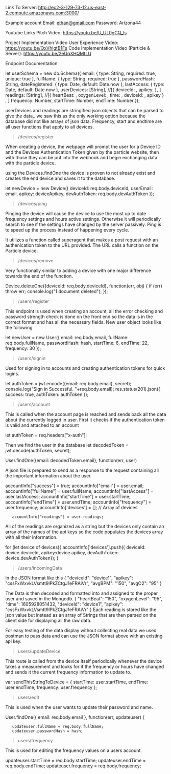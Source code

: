 
Link To Server: http://ec2-3-129-73-12.us-east-2.compute.amazonaws.com:3000/

Example account
    Email: ethan@gmail.com
    Password: Arizona44

Youtube Links
    Pitch Video: https://youtu.be/U_UL0gCQ_ls 

Project Implementation Video 
    User Experience Video: https://youtu.be/QxVhIgtB1Fs
    Code Implementation Video (Particle & Server): https://youtu.be/2eUqXHQMtLU 
		
Endpoint Documentation

let userSchema = new db.Schema({
 email:          { type: String, required: true, unique: true },
 fullName:       { type: String, required: true },
 passwordHash:   String,
 dateRegistered: { type: Date, default: Date.now },
 lastAccess:     { type: Date, default: Date.now },
 userDevices:    [String],  //[{ deviceId: , apikey:  }, ]
 readings:       [String], //[{ heartBeat: , oxygenLevel: , time: , deviceId: , apikey } , ]
 frequency:      Number,
 startTime:      Number,
 endTime:        Number
});

userDevices and readings are stringified json objects that can be parsed to give the data,. we saw this as the only working option because the database did not like arrays of json data. Frequency, start and endtime are all user functions that apply to all devices. 

>/devices/register

When creating a device, the webpage will prompt the user for a Device ID and the Devices Authentication Token given by the particle website, then with those they can be put into the webhook and begin exchanging data with the particle device. 

using the Devices.findOne the device is proven to not already exist and creates the end device and saves it to the database. 

let newDevice = new Device({
       deviceId: req.body.deviceId,
       userEmail: email,
       apikey: deviceApikey,
       devAuthToken: req.body.devAuthToken
     });

>/devices/ping

Pinging the device will cause the device to use the most up to date frequency settings and hours active settings. Otherwise it will periodically search to see if the settings have changed by the server passively. Ping is to speed up the process instead of happening every cycle.

It utilizes a function called superagent that makes a post request with an authenication token to the URL provided. The URL calls a function on the Particle device.

>/devices/remove

Very functionally similar to adding a device with one major difference towards the end of the function.

Device.deleteOne({deviceId: req.body.deviceId}, function(err, obj) {
     if (err) throw err;
     console.log("1 document deleted");
   });

>/users/register

This endpoint is used when creating an account, all the error checking and password strength check is done on the front end so the data is in the correct format and has all the necessary fields. New user object looks like the following

let newUser = new User({
       email: req.body.email,
       fullName: req.body.fullName,
       passwordHash: hash,
       startTime: 6,
       endTime: 22,
       frequency: 30
     });

>/users/signin

Used for signing in to accounts and creating authentication tokens for quick logins. 

let authToken = jwt.encode({email: req.body.email}, secret);
         console.log("Sign in Successful. "+req.body.email);
         res.status(201).json({ success: true, authToken: authToken });

>/users/account

This is called when the account page is reached and sends back all the data about the currently logged in user. First it checks if the authentication token is valid and attached to an account

let authToken = req.headers["x-auth"];

Then we find the user in the database
let decodedToken = jwt.decode(authToken, secret);

   User.findOne({email: decodedToken.email}, function(err, user) 

A json file is prepared to send as a response to the request containing all the important information about the user. 

accountInfo["success"] = true;
       accountInfo["email"] = user.email;
       accountInfo["fullName"] = user.fullName;
       accountInfo["lastAccess"] = user.lastAccess;
       accountInfo["startTime"] = user.startTime;
       accountInfo["endTime"] = user.endTime;
       accountInfo["frequency"] = user.frequency;
       accountInfo['devices'] = [];   // Array of devices

       accountInfo["readings"] = user.readings;

All of the readings are organized as a string but the devices only contain an array of the names of the api keys so the code populates the devices array with all their information.

for (let device of devices){
             accountInfo['devices'].push({ deviceId: device.deviceId, apikey:device.apikey, devAuthToken: device.devAuthToken});
           }

>/users/incomingData 

In the JSON format like this
{ "deviceId": "device1", "apikey": "cssFxWxvkLVsmtt9lPkZCtgJ1eFRAiVr", "avgBPM": "150", "avgO2": "95" }

The Data is then decoded and formatted into and assigned to the proper user and saved in the Mongodb. 
{
    "heartBeat": "150",
    "oxygenLevel": "95",
    "time": 1605928051432,
    "deviceId": "device1",
    "apikey": "cssFxWxvkLVsmtt9lPkZCtgJ1eFRAiVr"
}
Each reading is stored like the json value but instead as an array of Strings that are then parsed on the client side for displaying all the raw data. 

For easy testing of the data display without collecting real data we used postman to pass data and can use the JSON format above with an existing api key. 

> users/updateDevice

This route is called from the device itself periodically whenever the device takes a measurement and looks for if the frequency or hours have changed and sends it the current frequency information to update to. 

var sendThisStringToDevice = { 
       startTime: user.startTime,
       endTime: user.endTime,
       frequency: user.frequency
     };

>users/edit

This is used when the user wants to update their password and name.

User.findOne({ email: req.body.email }, function(err, updateuser) {

       updateuser.fullName = req.body.fullName;
       updateuser.passwordHash = hash;

>users/frequency 

This is used for editing the frequency values on a users account.

updateuser.startTime = req.body.startTime;
       updateuser.endTime = req.body.endTime;
       updateuser.frequency = req.body.frequency;


